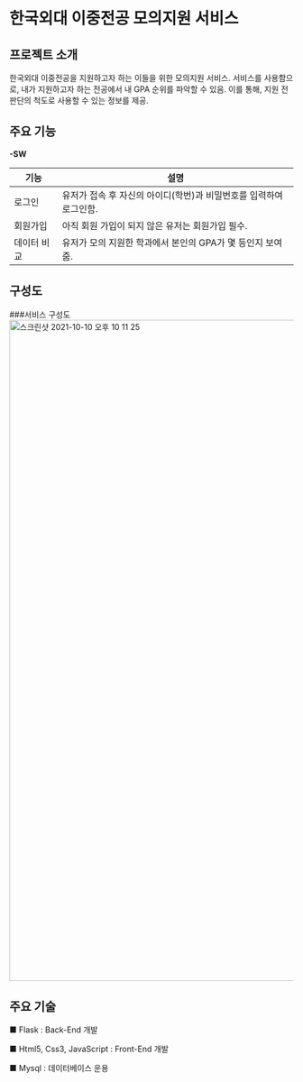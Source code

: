# 한국외대 이중전공 모의지원 서비스
## 프로젝트 소개
한국외대 이중전공을 지원하고자 하는 이들을 위한 모의지원 서비스.
서비스를 사용함으로, 내가 지원하고자 하는 전공에서 내 GPA 순위를 파악할 수 있음.
이를 통해, 지원 전 판단의 척도로 사용할 수 있는 정보를 제공.

## 주요 기능
**-SW**

| 기능 | 설명 |
| ------ | ------ |
| 로그인 | 유저가 접속 후 자신의 아이디(학번)과 비밀번호를 입력하여 로그인함. |
| 회원가입 | 아직 회원 가입이 되지 않은 유저는 회원가입 필수. |
| 데이터 비교 | 유저가 모의 지원한 학과에서 본인의 GPA가 몇 등인지 보여줌. |

## 구성도

###서비스 구성도
<img width="1173" alt="스크린샷 2021-10-10 오후 10 11 25" src="https://user-images.githubusercontent.com/72256238/137921578-161fc5d5-b295-4a07-8830-68b6377b4fff.png">

## 주요 기술
■ Flask : Back-End 개발

■ Html5, Css3, JavaScript :  Front-End 개발

■ Mysql : 데이터베이스 운용  